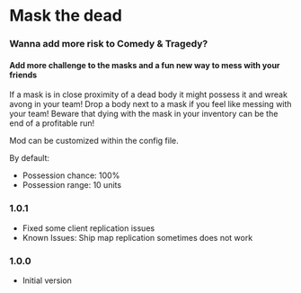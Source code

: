 # Mask the dead

### Wanna add more risk to Comedy & Tragedy? 
#### Add more challenge to the masks and a fun new way to mess with your friends

If a mask is in close proximity of a dead body it might possess it and wreak avong in your team! Drop a body next to a mask if you feel like messing with your team! Beware that dying with the mask in your inventory can be the end of a profitable run!

Mod can be customized within the config file.

By default:
 * Possession chance: 100%
 * Possession range: 10 units

### **1.0.1**
- Fixed some client replication issues
- Known Issues: Ship map replication sometimes does not work

### **1.0.0**
- Initial version